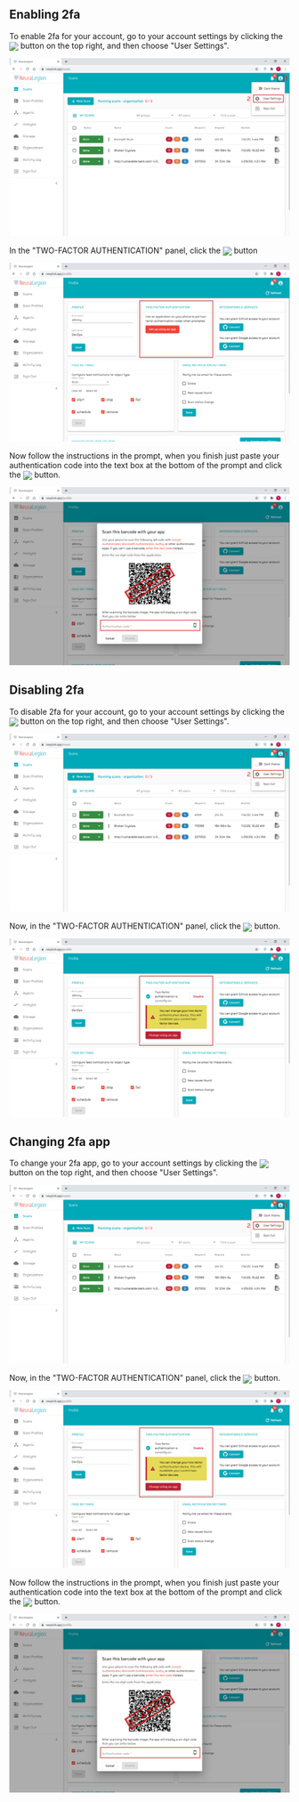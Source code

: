 ## Enabling 2fa

To enable 2fa for your account, go to your account settings by clicking the <img src="user-guide/personal-account-administration/media/user_button.png" width="2.5%" style="margin-bottom:-4px;"> button on the top right, and then choose "User Settings".

![Personal Account Administration 01](media/personal-account-administration-01.png ':size=100%')

In the "TWO-FACTOR AUTHENTICATION" panel, click the <img src="user-guide/personal-account-administration/media/set-up_button.png" width="10%" style="margin-bottom:-4px;"> button

![Personal Account Administration 02](media/personal-account-administration-02.png ':size=100%')

Now follow the instructions in the prompt, when you finish just paste your authentication code into the text box at the bottom of the prompt and click the <img src="user-guide/personal-account-administration/media/enable_button.png" width="6%" style="margin-bottom:-4px;"> button.

![Personal Account Administration 03](media/personal-account-administration-03.png ':size=100%')

## Disabling 2fa

To disable 2fa for your account, go to your account settings by clicking the <img src="user-guide/personal-account-administration/media/user_button.png" width="2.5%" style="margin-bottom:-4px;"> button on the top right, and then choose "User Settings".

![Personal Account Administration 04](media/personal-account-administration-01.png ':size=100%')

Now, in the "TWO-FACTOR AUTHENTICATION" panel, click the <img src="user-guide/personal-account-administration/media/disable_button.png" width="6%" style="margin-bottom:-5px;"> button.

![Personal Account Administration 05](media/personal-account-administration-04.png ':size=100%')

## Changing 2fa app

To change your 2fa app, go to your account settings by clicking the <img src="user-guide/personal-account-administration/media/user_button.png" width="2.5%" style="margin-bottom:-4px;"> button on the top right, and then choose "User Settings".

![Personal Account Administration 06](media/personal-account-administration-01.png ':size=100%')

Now, in the "TWO-FACTOR AUTHENTICATION" panel, click the <img src="user-guide/personal-account-administration/media/change_button.png" width="12.5%" style="margin-bottom:-5px;"> button.

![Personal Account Administration 07](media/personal-account-administration-04.png ':size=100%')

Now follow the instructions in the prompt, when you finish just paste your authentication code into the text box at the bottom of the prompt and click the <img src="user-guide/personal-account-administration/media/enable_button.png" width="6%" style="margin-bottom:-4px;"> button.

![Personal Account Administration 08](media/personal-account-administration-03.png ':size=100%')